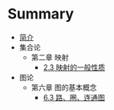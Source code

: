 # Summary

* [简介](README.md)
* 集合论
  * 第二章 映射
    * [2.3 映射的一般性质](src/part-01-set-theory/chapter-02/2.3.md)
* 图论
  * 第六章 图的基本概念
    * [6.3 路、圈、连通图](src/part-02-graph-theory/chapter-06/6.3.md)

